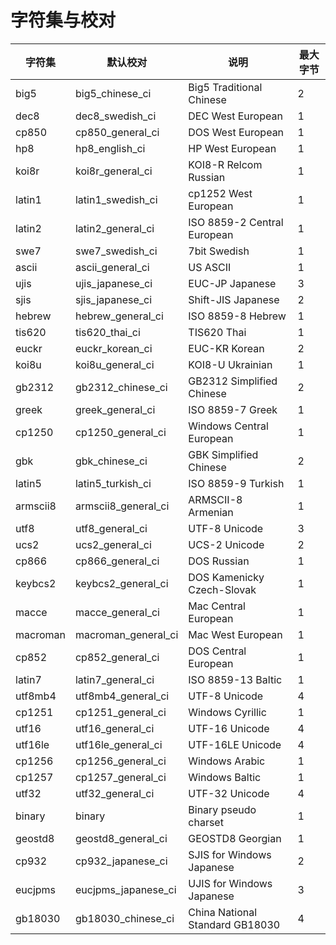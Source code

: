 # 字符集与校对


| 字符集 | 默认校对 | 说明 | 最大字节 |
| --- | --- | --- | --- |
| big5 | big5_chinese_ci | Big5 Traditional Chinese | 2 | 
| dec8 | dec8_swedish_ci | DEC West European | 1 | 
| cp850 | cp850_general_ci | DOS West European | 1 | 
| hp8 | hp8_english_ci | HP West European | 1 | 
| koi8r | koi8r_general_ci | KOI8-R Relcom Russian | 1 | 
| latin1 | latin1_swedish_ci | cp1252 West European | 1 | 
| latin2 | latin2_general_ci | ISO 8859-2 Central European | 1 | 
| swe7 | swe7_swedish_ci | 7bit Swedish | 1 | 
| ascii | ascii_general_ci | US ASCII | 1 | 
| ujis | ujis_japanese_ci | EUC-JP Japanese | 3 | 
| sjis | sjis_japanese_ci | Shift-JIS Japanese | 2 | 
| hebrew | hebrew_general_ci | ISO 8859-8 Hebrew | 1 | 
| tis620 | tis620_thai_ci | TIS620 Thai | 1 | 
| euckr | euckr_korean_ci | EUC-KR Korean | 2 | 
| koi8u | koi8u_general_ci | KOI8-U Ukrainian | 1 | 
| gb2312 | gb2312_chinese_ci | GB2312 Simplified Chinese | 2 | 
| greek | greek_general_ci | ISO 8859-7 Greek | 1 | 
| cp1250 | cp1250_general_ci | Windows Central European | 1 | 
| gbk | gbk_chinese_ci | GBK Simplified Chinese | 2 | 
| latin5 | latin5_turkish_ci | ISO 8859-9 Turkish | 1 | 
| armscii8 | armscii8_general_ci | ARMSCII-8 Armenian | 1 | 
| utf8 | utf8_general_ci | UTF-8 Unicode | 3 | 
| ucs2 | ucs2_general_ci | UCS-2 Unicode | 2 | 
| cp866 | cp866_general_ci | DOS Russian | 1 | 
| keybcs2 | keybcs2_general_ci | DOS Kamenicky Czech-Slovak | 1 | 
| macce | macce_general_ci | Mac Central European | 1 | 
| macroman | macroman_general_ci | Mac West European | 1 | 
| cp852 | cp852_general_ci | DOS Central European | 1 | 
| latin7 | latin7_general_ci | ISO 8859-13 Baltic | 1 | 
| utf8mb4 | utf8mb4_general_ci | UTF-8 Unicode | 4 | 
| cp1251 | cp1251_general_ci | Windows Cyrillic | 1 | 
| utf16 | utf16_general_ci | UTF-16 Unicode | 4 | 
| utf16le | utf16le_general_ci | UTF-16LE Unicode | 4 | 
| cp1256 | cp1256_general_ci | Windows Arabic | 1 | 
| cp1257 | cp1257_general_ci | Windows Baltic | 1 | 
| utf32 | utf32_general_ci | UTF-32 Unicode | 4 | 
| binary | binary | Binary pseudo charset | 1 | 
| geostd8 | geostd8_general_ci | GEOSTD8 Georgian | 1 | 
| cp932 | cp932_japanese_ci | SJIS for Windows Japanese | 2 | 
| eucjpms | eucjpms_japanese_ci | UJIS for Windows Japanese | 3 | 
| gb18030 | gb18030_chinese_ci | China National Standard GB18030 | 4 | 
